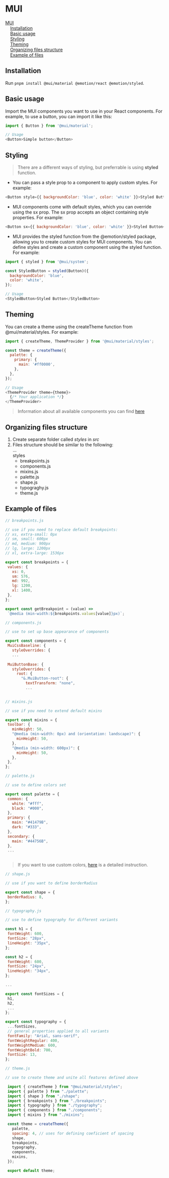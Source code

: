 # MUI

[MUI](#mui)   
&nbsp;&nbsp;&nbsp;&nbsp;[Installation](#installation)  
&nbsp;&nbsp;&nbsp;&nbsp;[Basic usage](#basic-usage)   
&nbsp;&nbsp;&nbsp;&nbsp;[Styling](#styling)   
&nbsp;&nbsp;&nbsp;&nbsp;[Theming](#theming)     
&nbsp;&nbsp;&nbsp;&nbsp;[Organizing files structure](#organizing-files-structure)   
&nbsp;&nbsp;&nbsp;&nbsp;[Example of files](#example-of-files)

## Installation

Run `pnpm install @mui/material @emotion/react @emotion/styled`.

## Basic usage

Import the MUI components you want to use in your React components. For example, to use a button, you can import it like this:
```js
import { Button } from '@mui/material';

// Usage
<Button>Simple button</Button>
```

## Styling

> There are a different ways of styling, but preferrable is using **styled** function.

* You can pass a style prop to a component to apply custom styles. For example:
```js
<Button style={{ backgroundColor: 'blue', color: 'white' }}>Styled Button</Button>
```

* MUI components come with default styles, which you can override using the sx prop. The sx prop accepts an object containing style properties. For example:
```js
<Button sx={{ backgroundColor: 'blue', color: 'white' }}>Styled Button</Button>
```

* MUI provides the styled function from the @emotion/styled package, allowing you to create custom styles for MUI components. You can define styles and create a custom component using the styled function. For example:
```js
import { styled } from '@mui/system';

const StyledButton = styled(Button)({
  backgroundColor: 'blue',
  color: 'white',
});

// Usage
<StyledButton>Styled Button</StyledButton>
```

## Theming

You can create a theme using the createTheme function from @mui/material/styles. For example:
```js
import { createTheme, ThemeProvider } from '@mui/material/styles';

const theme = createTheme({
  palette: {
    primary: {
      main: '#ff0000',
    },
  },
});

// Usage
<ThemeProvider theme={theme}>
  {/* Your application */}
</ThemeProvider>
```

> Information about all available components you can find [here](https://mui.com/)

## Organizing files structure

1. Create separate folder called *styles* in *src*
2. Files structure should be similar to the following:    
   ...      
   styles
    - breakpoints.js
    - components.js
    - mixins.js
    - palette.js
    - shape.js
    - typograghy.js
    - theme.js

## Example of files

 ```js
 // breakpoints.js
 
 // use if you need to replace default breakpoints:
 // xs, extra-small: 0px
 // sm, small: 600px
 // md, medium: 900px
 // lg, large: 1200px
 // xl, extra-large: 1536px
 
 export const breakpoints = {
  values: {
    xs: 0,
    sm: 576,
    md: 992,
    lg: 1200,
    xl: 1400,
  },
 };

 export const getBreakpoint = (value) =>
  `@media (min-width:${breakpoints.values[value]}px)`;
 
 ```

 ```js
 // components.js
 
 // use to set up base appearance of components
 
 export const components = {
  MuiCssBaseline: {
    styleOverrides: {
    ...
    
  MuiButtonBase: {
    styleOverrides: {
      root: {
        "&.MuiButton-root": {
          textTransform: "none",
          ...
          
 ```

 ```js
 // mixins.js
 
 // use if you need to extend default mixins
 
 export const mixins = {
  toolbar: {
    minHeight: 50,
    "@media (min-width: 0px) and (orientation: landscape)": {
      minHeight: 50,
    },
    "@media (min-width: 600px)": {
      minHeight: 50,
    },
  },
 };
 ```

 ```js
 // palette.js
 
 // use to define colors set
 
 export const palette = {
  common: {
    white: "#fff",
    black: "#000",
  },
  primary: {
    main: "#41479B",
    dark: "#333",
  },
  secondary: {
    main: "#44756B",
  },
  ...
  
 ```
> If you want to use custom colors, [here](https://mui.com/material-ui/customization/palette/#adding-new-colors) is a detailed instruction.

 ```js
 // shape.js
 
 // use if you want to define borderRadius
 
 export const shape = {
  borderRadius: 8,
};
 ```

 ```js
 // typography.js
 
 // use to define typography for different variants
 
 const h1 = {
  fontWeight: 600,
  fontSize: "28px",
  lineHeight: "35px",
};

const h2 = {
  fontWeight: 600,
  fontSize: "24px",
  lineHeight: "34px",
};

...

export const fontSizes = {
  h1,
  h2,
  ...
};

export const typography = {
  ...fontSizes,
  // general properties applied to all variants
  fontFamily: "Arial, sans-serif",
  fontWeightRegular: 400,
  fontWeightMedium: 600,
  fontWeightBold: 700,
  fontSize: 13,
};
 ```

 ```js
 // theme.js
 
 // use to create theme and unite all features defined above
 
  import { createTheme } from "@mui/material/styles";
  import { palette } from "./palette";
  import { shape } from "./shape";
  import { breakpoints } from "./breakpoints";
  import { typography } from "./typography";
  import { components } from "./components";
  import { mixins } from "./mixins";

  const theme = createTheme({
    palette,
    spacing: 4, // uses for defining coeficient of spacing
    shape,
    breakpoints,
    typography,
    components,
    mixins,
  });

  export default theme;
 ```
    

